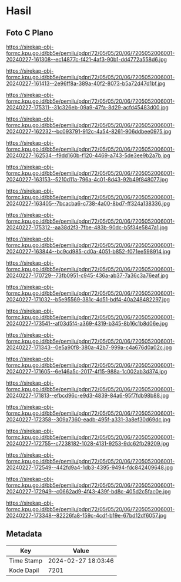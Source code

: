 # Hasil

## Foto C Plano

https://sirekap-obj-formc.kpu.go.id/bb5e/pemilu/pdpr/72/05/05/20/06/7205052006001-20240227-161308--ec14877c-f421-4af3-90b1-dd4772a558d6.jpg

https://sirekap-obj-formc.kpu.go.id/bb5e/pemilu/pdpr/72/05/05/20/06/7205052006001-20240227-161413--2e96ff8a-389a-40f2-8073-b5a72d47d1bf.jpg

https://sirekap-obj-formc.kpu.go.id/bb5e/pemilu/pdpr/72/05/05/20/06/7205052006001-20240227-175311--31c326eb-09a9-47fa-8d29-acfd45483d00.jpg

https://sirekap-obj-formc.kpu.go.id/bb5e/pemilu/pdpr/72/05/05/20/06/7205052006001-20240227-162232--bc093791-912c-4a54-8261-906ddbee0975.jpg

https://sirekap-obj-formc.kpu.go.id/bb5e/pemilu/pdpr/72/05/05/20/06/7205052006001-20240227-162534--f9dd160b-f120-4469-a743-5de3ee9b2a7b.jpg

https://sirekap-obj-formc.kpu.go.id/bb5e/pemilu/pdpr/72/05/05/20/06/7205052006001-20240227-163153--5210d11a-796a-4c01-8d43-92b49f848077.jpg

https://sirekap-obj-formc.kpu.go.id/bb5e/pemilu/pdpr/72/05/05/20/06/7205052006001-20240227-163405--7bcacba6-c738-4a00-8bd7-ff324a138336.jpg

https://sirekap-obj-formc.kpu.go.id/bb5e/pemilu/pdpr/72/05/05/20/06/7205052006001-20240227-175312--aa38d2f3-7fbe-483b-90dc-b5f34e5847a1.jpg

https://sirekap-obj-formc.kpu.go.id/bb5e/pemilu/pdpr/72/05/05/20/06/7205052006001-20240227-163844--bc9cd985-cd0a-4051-b852-f071ee598914.jpg

https://sirekap-obj-formc.kpu.go.id/bb5e/pemilu/pdpr/72/05/05/20/06/7205052006001-20240227-170729--73fb0951-c945-436a-ab37-7a36c3a76eaf.jpg

https://sirekap-obj-formc.kpu.go.id/bb5e/pemilu/pdpr/72/05/05/20/06/7205052006001-20240227-171032--b5e95569-381c-4d51-bdf4-40a248482297.jpg

https://sirekap-obj-formc.kpu.go.id/bb5e/pemilu/pdpr/72/05/05/20/06/7205052006001-20240227-173541--af03d5f4-a369-4319-b345-8b16c1b8d06e.jpg

https://sirekap-obj-formc.kpu.go.id/bb5e/pemilu/pdpr/72/05/05/20/06/7205052006001-20240227-171343--0e5a90f8-380a-42b7-999a-c4a676d0a02c.jpg

https://sirekap-obj-formc.kpu.go.id/bb5e/pemilu/pdpr/72/05/05/20/06/7205052006001-20240227-171605--6e146a5c-2017-4f15-988a-1c002ab3d374.jpg

https://sirekap-obj-formc.kpu.go.id/bb5e/pemilu/pdpr/72/05/05/20/06/7205052006001-20240227-171813--efbcd96c-e9d3-4839-84a6-95f7fdb98b88.jpg

https://sirekap-obj-formc.kpu.go.id/bb5e/pemilu/pdpr/72/05/05/20/06/7205052006001-20240227-172358--309a7360-eadb-495f-a331-3a8ef30d69dc.jpg

https://sirekap-obj-formc.kpu.go.id/bb5e/pemilu/pdpr/72/05/05/20/06/7205052006001-20240227-172755--c7238182-1028-4131-9253-9dc62fb29209.jpg

https://sirekap-obj-formc.kpu.go.id/bb5e/pemilu/pdpr/72/05/05/20/06/7205052006001-20240227-172549--442fd9a4-1db3-4395-9494-fdc842409648.jpg

https://sirekap-obj-formc.kpu.go.id/bb5e/pemilu/pdpr/72/05/05/20/06/7205052006001-20240227-172949--c0662ad9-4f43-439f-bd8c-405d2c5fac0e.jpg

https://sirekap-obj-formc.kpu.go.id/bb5e/pemilu/pdpr/72/05/05/20/06/7205052006001-20240227-173348--82226fa8-159c-4cdf-b19e-67bd12df6057.jpg


## Metadata

| Key        | Value               |
| ---------- | ------------------- |
| Time Stamp | 2024-02-27 18:03:46 |
| Kode Dapil | 7201                |



